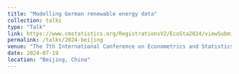 ```yaml
---
title: "Modelling German renewable energy data"
collection: talks
type: "Talk"
link: https://www.cmstatistics.org/RegistrationsV2/EcoSta2024/viewSubmission.php?in=930&token=4qo7rrr3265q1ss1506rqr887p30nqr3
permalink: /talks/2024-beijing
venue: "The 7th International Conference on Econometrics and Statistics (EcoSta 2024)"
date: 2024-07-19
location: "Beijing, China"
---
```

